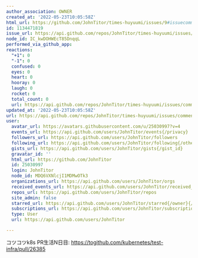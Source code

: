 ```yaml
---
author_association: OWNER
created_at: '2022-05-23T10:05:58Z'
html_url: https://github.com/JohnTitor/times-huyuumi/issues/9#issuecomment-1134471819
id: 1134471819
issue_url: https://api.github.com/repos/JohnTitor/times-huyuumi/issues/9
node_id: IC_kwDOHWEcT85DnqqL
performed_via_github_app: 
reactions:
  "+1": 0
  "-1": 0
  confused: 0
  eyes: 0
  heart: 0
  hooray: 0
  laugh: 0
  rocket: 0
  total_count: 0
  url: https://api.github.com/repos/JohnTitor/times-huyuumi/issues/comments/1134471819/reactions
updated_at: '2022-05-23T10:05:58Z'
url: https://api.github.com/repos/JohnTitor/times-huyuumi/issues/comments/1134471819
user:
  avatar_url: https://avatars.githubusercontent.com/u/25030997?v=4
  events_url: https://api.github.com/users/JohnTitor/events{/privacy}
  followers_url: https://api.github.com/users/JohnTitor/followers
  following_url: https://api.github.com/users/JohnTitor/following{/other_user}
  gists_url: https://api.github.com/users/JohnTitor/gists{/gist_id}
  gravatar_id: ''
  html_url: https://github.com/JohnTitor
  id: 25030997
  login: JohnTitor
  node_id: MDQ6VXNlcjI1MDMwOTk3
  organizations_url: https://api.github.com/users/JohnTitor/orgs
  received_events_url: https://api.github.com/users/JohnTitor/received_events
  repos_url: https://api.github.com/users/JohnTitor/repos
  site_admin: false
  starred_url: https://api.github.com/users/JohnTitor/starred{/owner}{/repo}
  subscriptions_url: https://api.github.com/users/JohnTitor/subscriptions
  type: User
  url: https://api.github.com/users/JohnTitor

---
```

コツコツk8s PR生活N日目: https://togithub.com/kubernetes/test-infra/pull/26385